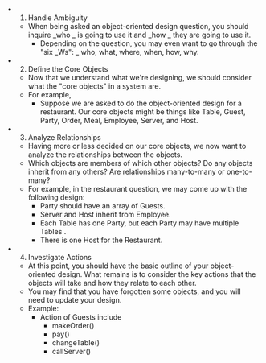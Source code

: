 * 1. Handle Ambiguity
	* When being asked an object-oriented design question, you should inquire  _who _ is going to use it and  _how _ they are going to use it. 
		* Depending on the question, you may even want to go through the "six  _Ws": _ who, what, where, when, how, why.
* 2. Define the Core Objects
	* Now that we understand what we're designing, we should consider what the "core objects" in a system are. 
	* For example, 
		* Suppose we are asked to do the object-oriented design for a restaurant. Our core objects might be things like Table, Guest, Party, Order, Meal, Employee, Server, and Host.
* 3. Analyze Relationships
	* Having more or less decided on our core objects, we now want to analyze the relationships between the objects. 
	* Which objects are members of which other objects? Do any objects inherit from any others? Are relationships many-to-many or one-to-many?
	* For example, in the restaurant question, we may come up with the following design:
		* Party should have an array of Guests.
		* Server and Host inherit from Employee.
		* Each Table has one Party, but each Party may have multiple Tables . 
		* There is one Host for the Restaurant.
* 4. Investigate Actions
	* At this point, you should have the basic outline of your object-oriented design. What remains is to consider the key actions that the objects will take and how they relate to each other. 
	* You may find that you have forgotten some objects, and you will need to update your design.
	* Example: 
		* Action of Guests include
			* makeOrder()
			* pay()
			* changeTable()
			* callServer()